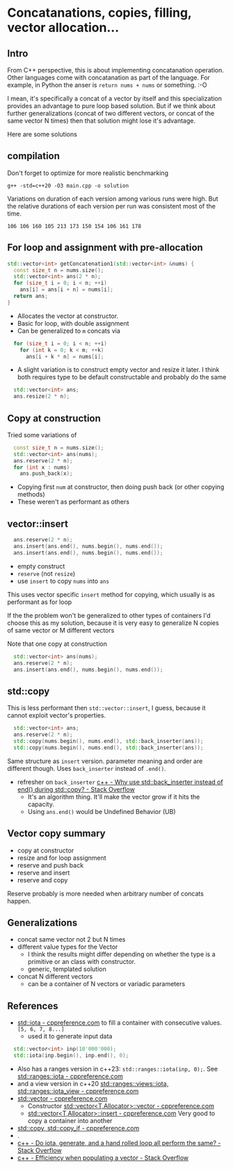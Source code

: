# Concatanations, copies, filling, vector allocation...

## Intro

From C++ perspective, this is about implementing concatanation operation. Other languages come with concatanation as part of the language. For example, in Python the anser is `return nums + nums` or something. :-O

I mean, it's specifically a concat of a vector by itself and this specialization provides an advantage to pure loop based solution. But if we think about further generalizations (concat of two different vectors, or concat of the same vector N times) then that solution might lose it's advantage.

Here are some solutions

## compilation

Don't forget to optimize for more realistic benchmarking

```
g++ -std=c++20 -O3 main.cpp -o solution
```

Variations on duration of each version among various runs were high. But the relative durations of each version per run was consistent most of the time.

```
106 106 160 105 213 173 150 154 106 161 178
```

## For loop and assignment with pre-allocation

```cpp
std::vector<int> getConcatenation1(std::vector<int> &nums) {
  const size_t n = nums.size();
  std::vector<int> ans(2 * n);
  for (size_t i = 0; i < n; ++i)
    ans[i] = ans[i + n] = nums[i];
  return ans;
}
```

* Allocates the vector at constructor.
* Basic for loop, with double assignment
* Can be generalized to `m` concats via

```cpp
  for (size_t i = 0; i < n; ++i)
    for (int k = 0; k < m; ++k)
      ans[i + k * n] = nums[i];
```

* A slight variation is to construct empty vector and resize it later. I think both requires type to be default constructable and probably do the same

```cpp
  std::vector<int> ans;
  ans.resize(2 * n);
```

## Copy at construction

Tried some variations of

```cpp
  const size_t n = nums.size();
  std::vector<int> ans(nums);
  ans.reserve(2 * n);
  for (int x : nums)
    ans.push_back(x);
```

* Copying first `num` at constructor, then doing push back (or other copying methods)
* These weren't as performant as others

## vector::insert

```cpp
  ans.reserve(2 * n);
  ans.insert(ans.end(), nums.begin(), nums.end());
  ans.insert(ans.end(), nums.begin(), nums.end());
```

* empty construct
* `reserve` (not `resize`)
* use `insert` to copy `nums` into `ans`

This uses vector specific `insert` method for copying, which usually is as performant as for loop

If the the problem won't be generalized to other types of containers I'd choose this as my solution, because it is very easy to generalize N copies of same vector or M different vectors

Note that one copy at construction 

```cpp
  std::vector<int> ans(nums);
  ans.reserve(2 * n);
  ans.insert(ans.end(), nums.begin(), nums.end());
```

## std::copy

This is less performant then `std::vector::insert`, I guess, because it cannot exploit vector's properties.

```cpp
  std::vector<int> ans;
  ans.reserve(2 * n);
  std::copy(nums.begin(), nums.end(), std::back_inserter(ans));
  std::copy(nums.begin(), nums.end(), std::back_inserter(ans));
```

Same structure as `insert` version. parameter meaning and order are different though. Uses `back_inserter` instead of `.end()`. 

* refresher on `back_inserter` [c\+\+ \- Why use std::back\_inserter instead of end\(\) during std::copy? \- Stack Overflow](https://stackoverflow.com/questions/54297642/why-use-stdback-inserter-instead-of-end-during-stdcopy) 
  * It's an algorithm thing. It'll make the vector grow if it hits the capacity.
  * Using `ans.end()` would be Undefined Behavior (UB)

## Vector copy summary

* copy at constructor
* resize and for loop assignment
* reserve and push back
* reserve and insert
* reserve and copy

Reserve probably is more needed when arbitrary number of concats happen. 

## Generalizations

* concat same vector not 2 but N times
* different value types for the Vector
  * I think the results might differ depending on whether the type is a primitive or an class with constructor.
  * generic, templated solution
* concat N different vectors
  * can be a container of N vectors or variadic parameters

## References

* [std::iota \- cppreference\.com](https://en.cppreference.com/w/cpp/algorithm/iota) to fill a container with consecutive values. `[5, 6, 7, 8...]` 
  * used it to generate input data
```cpp
  std::vector<int> inp(10'000'000);
  std::iota(inp.begin(), inp.end(), 0);
```
  * Also has a ranges version in c++23: `std::ranges::iota(inp, 0);`. See [std::ranges::iota \- cppreference\.com](https://en.cppreference.com/w/cpp/algorithm/ranges/iota)
  * and a view version in c++20 [std::ranges::views::iota, std::ranges::iota\_view \- cppreference\.com](https://en.cppreference.com/w/cpp/ranges/iota_view)
* [std::vector \- cppreference\.com](https://en.cppreference.com/w/cpp/container/vector)
  * Constructor [std::vector<T,Allocator>::vector \- cppreference\.com](https://en.cppreference.com/w/cpp/container/vector/vector)
  * [std::vector<T,Allocator>::insert \- cppreference\.com](https://en.cppreference.com/w/cpp/container/vector/insert) Very good to copy a container into another
* [std::copy, std::copy\_if \- cppreference\.com](https://en.cppreference.com/w/cpp/algorithm/copy)
* .
* [c\+\+ \- Do iota, generate, and a hand rolled loop all perform the same? \- Stack Overflow](https://stackoverflow.com/questions/25475677/do-iota-generate-and-a-hand-rolled-loop-all-perform-the-same)
* [c\+\+ \- Efficiency when populating a vector \- Stack Overflow](https://stackoverflow.com/questions/9121454/efficiency-when-populating-a-vector)